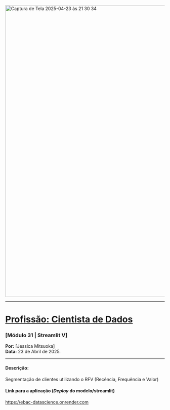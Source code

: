 
<img width="922" alt="Captura de Tela 2025-04-23 às 21 30 34" src="https://github.com/user-attachments/assets/1d041df9-e474-49ff-999a-6e9a5d6797fe" />


---

# [**Profissão: Cientista de Dados**](https://github.com/JessicaMitsuoka)
### [**Módulo 31** | Streamlit V]

**Por:** [Jessica Mitsuoka]<br>
**Data:** 23 de Abril de 2025.

---

#### **Descrição:**
Segmentação de clientes utilizando o RFV (Recência, Frequência e Valor)

#### Link para a aplicação (*Deploy* do modelo/streamlit)
https://ebac-datascience.onrender.com
